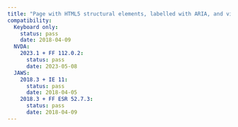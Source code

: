 ```yaml
---
title: "Page with HTML5 structural elements, labelled with ARIA, and visually hidden headings"
compatibility:
  Keyboard only:
    status: pass
    date: 2018-04-09
  NVDA:
    2023.1 + FF 112.0.2:
      status: pass
      date: 2023-05-08
  JAWS:
    2018.3 + IE 11:
      status: pass
      date: 2018-04-05
    2018.3 + FF ESR 52.7.3:
      status: pass
      date: 2018-04-09
---
```

